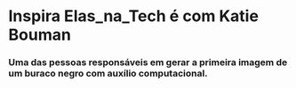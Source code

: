 # Inspira Elas_na_Tech é com Katie Bouman
### Uma das pessoas responsáveis em gerar a primeira imagem de um buraco negro com auxílio computacional.
